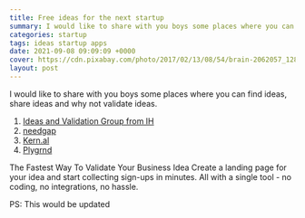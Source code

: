 ```yaml
---
title: Free ideas for the next startup
summary: I would like to share with you boys some places where you can find ideas, share ideas and why not validate ideas.
categories: startup
tags: ideas startup apps
date: 2021-09-08 09:09:09 +0000
cover: https://cdn.pixabay.com/photo/2017/02/13/08/54/brain-2062057_1280.jpg
layout: post
---
```


I would like to share with you boys some places where you can find ideas, share ideas and why not validate ideas.

1. [Ideas and Validation Group from IH](https://www.indiehackers.com/group/ideas-and-validation)
2. [needgap](https://needgap.com/)
3. [Kern.al](https://kern.al/)
4. [Plygrnd](https://plygrnd.xyz/)

The Fastest Way To Validate Your Business Idea
Create a landing page for your idea and start collecting sign-ups in minutes. All with a single tool - no coding, no integrations, no hassle.

PS: This would be updated
